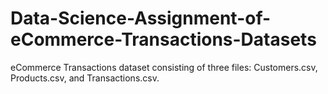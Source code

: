 # Data-Science-Assignment-of-eCommerce-Transactions-Datasets
eCommerce Transactions dataset consisting of three files: Customers.csv, Products.csv, and Transactions.csv.
